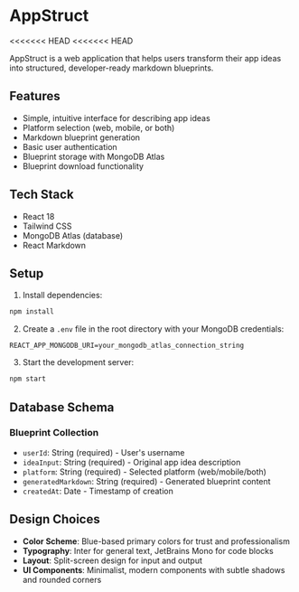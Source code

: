 # AppStruct
<<<<<<< HEAD
<<<<<<< HEAD

AppStruct is a web application that helps users transform their app ideas into structured, developer-ready markdown blueprints.

## Features

- Simple, intuitive interface for describing app ideas
- Platform selection (web, mobile, or both)
- Markdown blueprint generation
- Basic user authentication
- Blueprint storage with MongoDB Atlas
- Blueprint download functionality

## Tech Stack

- React 18
- Tailwind CSS
- MongoDB Atlas (database)
- React Markdown

## Setup

1. Install dependencies:
```bash
npm install
```

2. Create a `.env` file in the root directory with your MongoDB credentials:
```
REACT_APP_MONGODB_URI=your_mongodb_atlas_connection_string
```

3. Start the development server:
```bash
npm start
```

## Database Schema

### Blueprint Collection
- `userId`: String (required) - User's username
- `ideaInput`: String (required) - Original app idea description
- `platform`: String (required) - Selected platform (web/mobile/both)
- `generatedMarkdown`: String (required) - Generated blueprint content
- `createdAt`: Date - Timestamp of creation

## Design Choices

- **Color Scheme**: Blue-based primary colors for trust and professionalism
- **Typography**: Inter for general text, JetBrains Mono for code blocks
- **Layout**: Split-screen design for input and output
- **UI Components**: Minimalist, modern components with subtle shadows and rounded corners

